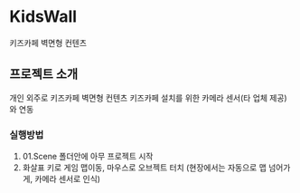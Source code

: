 # KidsWall
키즈카페 벽면형 컨텐츠

## 프로젝트 소개
개인 외주로 키즈카페 벽면형 컨텐츠
키즈카페 설치를 위한 카메라 센서(타 업체 제공)와 연동

### 실행방법
1. 01.Scene 폴더안에 아무 프로젝트 시작
2. 화살표 키로 게임 맵이동, 마우스로 오브젝트 터치 (현장에서는 자동으로 맵 넘어가게, 카메라 센서로 인식)
